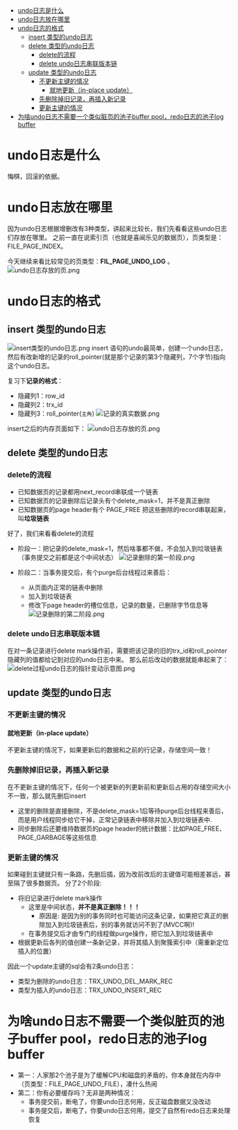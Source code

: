 * [undo日志是什么](#undo日志是什么)
* [undo日志放在哪里](#undo日志放在哪里)
* [undo日志的格式](#undo日志的格式)
  * [insert 类型的undo日志](#insert-类型的undo日志)
  * [delete 类型的undo日志](#delete-类型的undo日志)
     * [delete的流程](#delete的流程)
     * [delete undo日志串联版本链](#delete-undo日志串联版本链)
  * [update 类型的undo日志](#update-类型的undo日志)
     * [不更新主键的情况](#不更新主键的情况)
        * [就地更新（in-place update）](#就地更新in-place-update)
     * [先删除掉旧记录，再插入新记录](#先删除掉旧记录再插入新记录)
     * [更新主键的情况](#更新主键的情况)
* [为啥undo日志不需要一个类似脏页的池子buffer pool，redo日志的池子log buffer](#为啥undo日志不需要一个类似脏页的池子buffer-poolredo日志的池子log-buffer)


# undo日志是什么
悔棋，回滚的依据。

# undo日志放在哪里
因为undo日志根据增删改有3种类型，讲起来比较长，我们先看看这些undo日志们存放在哪里。
之前一直在说索引页（也就是喜闻乐见的数据页），页类型是：FILE_PAGE_INDEX。

今天继续来看比较常见的页类型：**FIL_PAGE_UNDO_LOG** 。
![undo日志存放的页.png](../../imgs/mysql/undo日志存放的页.png?raw=true)



# undo日志的格式
## insert 类型的undo日志
![insert类型的undo日志.png](../../imgs/mysql/insert类型的undo日志.png?raw=true)
insert 语句的undo最简单，创建一个undo日志，然后有改新增的记录的roll_pointer(就是那个记录的第3个隐藏列，7个字节)指向这个undo日志。

复习下**记录的格式**：
* 隐藏列1：row_id
* 隐藏列2：trx_id
* 隐藏列3：roll_pointer(`主角`)
![记录的真实数据.png](../../imgs/mysql/记录的真实数据.png?raw=true)

insert之后的内存页面如下：
![undo日志存放的页.png](../../imgs/mysql/undo日志存放的页.png?raw=true)



## delete 类型的undo日志

### delete的流程
* 已知数据页的记录都用next_record串联成一个链表
* 已知数据页的记录删除后记录头有个delete_mask=1，并不是真正删除
* 已知数据页的page header有个 PAGE_FREE 把这些删除的record串联起来，叫**垃圾链表**

好了，我们来看看delete的流程
* 阶段一：把记录的delete_mask=1，然后啥事都不做，不会加入到垃圾链表（事务提交之前都是这个中间状态）
![记录删除的第一阶段.png](../../imgs/mysql/记录删除的第一阶段.png?raw=true)

* 阶段二：当事务提交后，有个purge后台线程过来善后：
    * 从页面内正常的链表中删除
    * 加入到垃圾链表
    * 修改下page header的槽位信息，记录的数量，已删除字节信息等
![记录删除的第二阶段.png](../../imgs/mysql/记录删除的第二阶段.png?raw=true)

### delete undo日志串联版本链
在对一条记录进行delete mark操作前，需要把该记录的旧的trx_id和roll_pointer隐藏列的值都给记到对应的undo日志中来。
那么前后改动的数据就能串起来了：
![delete过程undo日志的指针变动示意图.png](../../imgs/mysql/delete过程undo日志的指针变动示意图.png?raw=true)


## update 类型的undo日志

### 不更新主键的情况
#### 就地更新（in-place update）
不更新主键的情况下，如果更新后的数据和之前的行记录，存储空间一致！

### 先删除掉旧记录，再插入新记录
在不更新主键的情况下，任何一个被更新的列更新前和更新后占用的存储空间大小不一致，那么就先删后insert
* 这里的删除是直接删除，不是delete_mask=1后等待purge后台线程来善后，而是用户线程同步给它干掉，正常记录链表中移除并加入到垃圾链表中.
* 同步删除后还要维持数据页的page header的统计数据：比如PAGE_FREE、PAGE_GARBAGE等这些信息


### 更新主键的情况
如果碰到主键就只有一条路，先删后插，因为改前改后的主键值可能相差甚远，甚至隔了很多数据页。
分了2个阶段:
* 将旧记录进行delete mark操作
    * 这里是中间状态，**并不是真正删除！！！**
        * 原因是: 是因为别的事务同时也可能访问这条记录，如果把它真正的删除加入到垃圾链表后，别的事务就访问不到了(MVCC啊)!
    * 在事务提交后才由专门的线程做purge操作，把它加入到垃圾链表中
* 根据更新后各列的值创建一条新记录，并将其插入到聚簇索引中（需重新定位插入的位置）

因此一个update主键的sql会有2条undo日志：
* 类型为删除的undo日志：TRX_UNDO_DEL_MARK_REC
* 类型为插入的undo日志：TRX_UNDO_INSERT_REC


# 为啥undo日志不需要一个类似脏页的池子buffer pool，redo日志的池子log buffer
* 第一：人家那2个池子是为了缓解CPU和磁盘的矛盾的，你本身就在内存中（页类型：FILE_PAGE_UNDO_FILE），凑什么热闹
* 第二：你有必要缓存吗？无非是两种情况：
    * 事务提交前，断电了，你要undo日志何用，反正磁盘数据又没改动
    * 事务提交后，断电了，你要undo日志何用，提交了自然有redo日志来处理恢复